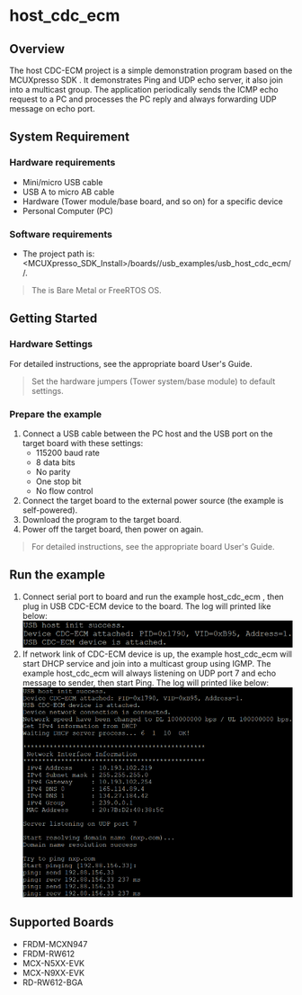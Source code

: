 # host_cdc_ecm



## Overview

The host CDC-ECM project is a simple demonstration program based on the MCUXpresso SDK . It demonstrates Ping and UDP echo server, it also join into a multicast group. The application periodically sends the ICMP echo request to a PC and processes the PC reply and always forwarding UDP message on echo port.

## System Requirement

### Hardware requirements

- Mini/micro USB cable
- USB A to micro AB cable
- Hardware (Tower module/base board, and so on) for a specific device
- Personal Computer (PC)

### Software requirements

- The project path is:
<br> <MCUXpresso_SDK_Install>/boards/<board>/usb_examples/usb_host_cdc_ecm/<rtos>/<toolchain>.
> The <rtos> is Bare Metal or FreeRTOS OS.


## Getting Started

### Hardware Settings

For detailed instructions, see the appropriate board User's Guide.
> Set the hardware jumpers (Tower system/base module) to default settings.


### Prepare the example 

1.  Connect a USB cable between the PC host and the USB port on the target board with these settings:
    - 115200 baud rate
    - 8 data bits
    - No parity
    - One stop bit
    - No flow control
2.  Connect the target board to the external power source (the example is self-powered).
3.  Download the program to the target board.
4.  Power off the target board, then power on again.

> For detailed instructions, see the appropriate board User's Guide.

## Run the example

1.  Connect serial port to board and run the example host_cdc_ecm , then plug in USB CDC-ECM device to the board. The log will printed like below:
<br>![Host enumerates CDC-ECM device](device_attach.png "Host enumerates CDC-ECM device")
2.  If network link of CDC-ECM device is up, the example host_cdc_ecm will start DHCP service and join into a multicast group using IGMP. The example host_cdc_ecm will always listening on UDP port 7 and echo message to sender, then start Ping. The log will printed like below:
<br>![Host running](device_run.png "Host running")

## Supported Boards
- FRDM-MCXN947
- FRDM-RW612
- MCX-N5XX-EVK
- MCX-N9XX-EVK
- RD-RW612-BGA

